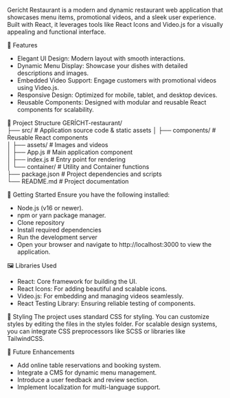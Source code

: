 Gerícht Restaurant is a modern and dynamic restaurant web application that showcases menu items, promotional videos, and a sleek user experience. Built with React, it leverages tools like React Icons and Video.js for a visually appealing and functional interface.

🌟 Features
- Elegant UI Design: Modern layout with smooth interactions.
- Dynamic Menu Display: Showcase your dishes with detailed descriptions and images.
- Embedded Video Support: Engage customers with promotional videos using Video.js.
- Responsive Design: Optimized for mobile, tablet, and desktop devices.
- Reusable Components: Designed with modular and reusable React components for scalability.

📂 Project Structure
GERÍCHT-restaurant/  
├── src/ # Application source code & static assets
│ ├── components/ # Reusable React components  
│ ├── assets/ # Images and videos  
│ ├── App.js # Main application component  
│ ├── index.js # Entry point for rendering  
│ └── container/ # Utility and Container functions  
├── package.json # Project dependencies and scripts  
└── README.md # Project documentation

🚀 Getting Started
Ensure you have the following installed:
- Node.js (v16 or newer).
- npm or yarn package manager.
- Clone repository
- Install required dependencies
- Run the development server
- Open your browser and navigate to http://localhost:3000 to view the application.

🖼 Libraries Used
- React: Core framework for building the UI.
- React Icons: For adding beautiful and scalable icons.
- Video.js: For embedding and managing videos seamlessly.
- React Testing Library: Ensuring reliable testing of components.

🎨 Styling
The project uses standard CSS for styling. You can customize styles by editing the files in the styles folder. For scalable design systems, you can integrate CSS preprocessors like SCSS or libraries like TailwindCSS.

🌟 Future Enhancements
- Add online table reservations and booking system.
- Integrate a CMS for dynamic menu management.
- Introduce a user feedback and review section.
- Implement localization for multi-language support.
